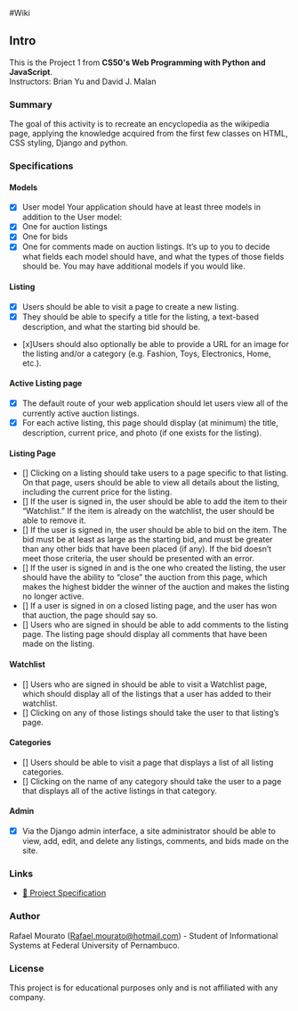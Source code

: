 #Wiki

## Intro

This is the Project 1 from **CS50's Web Programming with Python and JavaScript**.  
Instructors: Brian Yu and David J. Malan

### Summary

The goal of this activity is to recreate an encyclopedia as the wikipedia page, applying the knowledge acquired from the first few classes on HTML, CSS styling, Django and python.

### Specifications

#### Models
- [x] User model 
Your application should have at least three models in addition to the User model:
- [x] One for auction listings
- [x] One for bids
- [x] One for comments made on auction listings. 
It’s up to you to decide what fields each model should have, and what the types of those fields should be. You may have additional models if you would like.
#### Listing
- [x] Users should be able to visit a page to create a new listing.
- [x] They should be able to specify a title for the listing, a text-based description, and what the starting bid should be.
- [x]Users should also optionally be able to provide a URL for an image for the listing and/or a category (e.g. Fashion, Toys, Electronics, Home, etc.).
#### Active Listing page
- [x] The default route of your web application should let users view all of the currently active auction listings. 
- [x] For each active listing, this page should display (at minimum) the title, description, current price, and photo (if one exists for the listing).
#### Listing Page
- [] Clicking on a listing should take users to a page specific to that listing. On that page, users should be able to view all details about the listing, including the current price for the listing.
- [] If the user is signed in, the user should be able to add the item to their “Watchlist.” If the item is already on the watchlist, the user should be able to remove it.
- [] If the user is signed in, the user should be able to bid on the item. The bid must be at least as large as the starting bid, and must be greater than any other bids that have been placed (if any). If the bid doesn’t meet those criteria, the user should be presented with an error.
- [] If the user is signed in and is the one who created the listing, the user should have the ability to “close” the auction from this page, which makes the highest bidder the winner of the auction and makes the listing no longer active.
- [] If a user is signed in on a closed listing page, and the user has won that auction, the page should say so.
- [] Users who are signed in should be able to add comments to the listing page. The listing page should display all comments that have been made on the listing.
#### Watchlist
- [] Users who are signed in should be able to visit a Watchlist page, which should display all of the listings that a user has added to their watchlist.
- [] Clicking on any of those listings should take the user to that listing’s page.
#### Categories
- [] Users should be able to visit a page that displays a list of all listing categories. 
- [] Clicking on the name of any category should take the user to a page that displays all of the active listings in that category.
#### Admin
- [x] Via the Django admin interface, a site administrator should be able to view, add, edit, and delete any listings, comments, and bids made on the site.

### Links

- [🔗 Project Specification](https://cs50.harvard.edu/web/projects/2/commerce/)  


### Author
Rafael Mourato (Rafael.mourato@hotmail.com) - Student of Informational Systems at Federal University of Pernambuco.

### License
This project is for educational purposes only and is not affiliated with any company.

